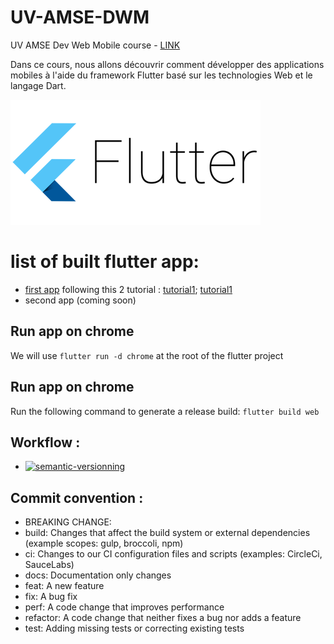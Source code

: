 # UV-AMSE-DWM

UV AMSE Dev Web Mobile course - [LINK](https://ceri-num.gitbook.io/uv-amse/introduction)

Dans ce cours, nous allons découvrir comment développer des applications mobiles à l'aide du framework Flutter basé sur les technologies Web et le langage Dart.

![Flutter](./doc/root/flutter.png)

# list of built flutter app:
- [first app](./first_app/README.md) following this 2 tutorial :  [tutorial1](https://codelabs.developers.google.com/codelabs/first-flutter-app-pt1#3); [tutorial1](https://codelabs.developers.google.com/codelabs/first-flutter-app-pt2/#0)
- second app (coming soon)

## Run app on chrome

We will use `flutter run -d chrome` at the root of the flutter project

## Run app on chrome

Run the following command to generate a release build: `flutter build web`

## Workflow :

- [![semantic-versionning](https://img.shields.io/github/workflow/status/LazyKeru/UV-AMSE-DWM/Semantic-versionning?style=plastic&label=Versionning)](https://github.com/LazyKeru/UV-AMSE-DWM/actions/workflows/semantic_versioning.yml)

## Commit convention :
- BREAKING CHANGE: 
- build: Changes that affect the build system or external dependencies (example scopes: gulp, broccoli, npm)
- ci: Changes to our CI configuration files and scripts (examples: CircleCi, SauceLabs)
- docs: Documentation only changes
- feat: A new feature
- fix: A bug fix
- perf: A code change that improves performance
- refactor: A code change that neither fixes a bug nor adds a feature
- test: Adding missing tests or correcting existing tests
